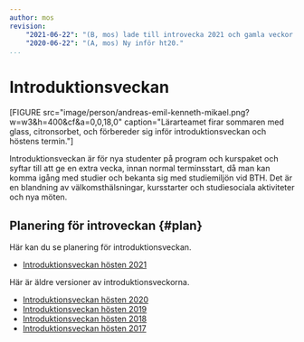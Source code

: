 ```yaml
---
author: mos
revision:
    "2021-06-22": "(B, mos) lade till introvecka 2021 och gamla veckor."
    "2020-06-22": "(A, mos) Ny inför ht20."
...
```

Introduktionsveckan
==================================

[FIGURE src="image/person/andreas-emil-kenneth-mikael.png?w=w3&h=400&cf&a=0,0,18,0" caption="Lärarteamet firar sommaren med glass, citronsorbet, och förbereder sig inför introduktionsveckan och höstens termin."]

Introduktionsveckan är för nya studenter på program och kurspaket och syftar till att ge en extra vecka, innan normal terminsstart, då man kan komma igång med studier och bekanta sig med studiemiljön vid BTH. Det är en blandning av välkomsthälsningar, kursstarter och studiesociala aktiviteter och nya möten.

<!--more-->



Planering för introveckan {#plan}
-----------------------------------

Här kan du se planering för introduktionsveckan.

* [Introduktionsveckan hösten 2021](introduktionsveckan-2021)

Här är äldre versioner av introduktionsveckorna.

* [Introduktionsveckan hösten 2020](introduktionsveckan-2020)
* [Introduktionsveckan hösten 2019](/blogg/introduktionsveckan-2019)
* [Introduktionsveckan hösten 2018](/blogg/introduktionsveckan-2018)
* [Introduktionsveckan hösten 2017](/blogg/introduktionsveckan-2017)
